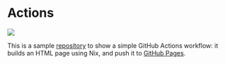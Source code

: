 # Actions

![](https://github.com/noteed/actions/workflows/deployment/badge.svg)

This is a sample [repository](https://github.com/noteed/actions) to show a
simple GitHub Actions workflow: it builds an HTML page using Nix, and push it
to [GitHub Pages](https://noteed.github.io/actions/).
